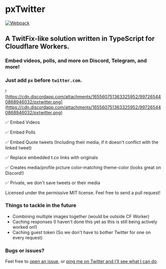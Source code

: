 # pxTwitter

[![Webpack](https://github.com/dangeredwolf/pxtwitter/actions/workflows/webpack.yml/badge.svg)](https://github.com/dangeredwolf/pxtwitter/actions/workflows/webpack.yml)

## A TwitFix-like solution written in TypeScript for Cloudflare Workers.

### Embed videos, polls, and more on Discord, Telegram, and more!

### Just add `px` before `twitter.com`.

![https://cdn.discordapp.com/attachments/165560751363325952/997265440868946032/pxtwitter.png](https://cdn.discordapp.com/attachments/165560751363325952/997265440868946032/pxtwitter.png)

✅ Embed Videos

✅ Embed Polls

✅ Embed Quote tweets (Including their media, if it doesn't conflict with the linked tweet)

✅ Replace embedded t.co links with originals

✅ Creates media/profile picture color-matching theme-color (looks great on Discord!)

✅ Private, we don't save tweets or their media

Licensed under the permissive MIT license. Feel free to send a pull request!

### Things to tackle in the future

- Combining multiple images together (would be outside CF Worker)
- Caching responses (I haven't done this yet as this is still being actively worked on!)
- Caching guest token (So we don't have to bother Twitter for one on every request)

### Bugs or issues?

Feel free to [open an issue](https://github.com/dangeredwolf/pxTwitter/issues), or [ping me on Twitter and I'll see what I can do](https://twitter.com/dangeredwolf).
